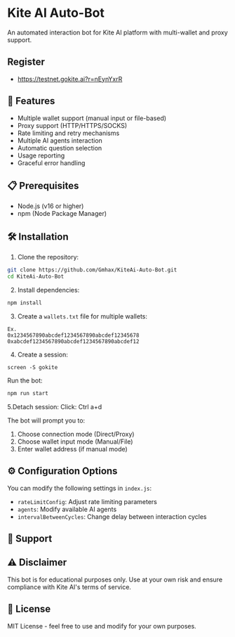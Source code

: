 # Kite AI Auto-Bot

An automated interaction bot for Kite AI platform with multi-wallet and proxy support.

## Register 

- https://testnet.gokite.ai?r=nEynYxrR

## 🌟 Features

- Multiple wallet support (manual input or file-based)
- Proxy support (HTTP/HTTPS/SOCKS)
- Rate limiting and retry mechanisms
- Multiple AI agents interaction
- Automatic question selection
- Usage reporting
- Graceful error handling

## 📋 Prerequisites

- Node.js (v16 or higher)
- npm (Node Package Manager)

## 🛠️ Installation

1. Clone the repository:
```bash
git clone https://github.com/Gmhax/KiteAi-Auto-Bot.git
cd KiteAi-Auto-Bot
```

2. Install dependencies:
```bash
npm install
```

3. Create a `wallets.txt` file for multiple wallets:
```
Ex.
0x1234567890abcdef1234567890abcdef12345678
0xabcdef1234567890abcdef1234567890abcdef12
```
4. Create a session:
```
screen -S gokite
```

Run the bot:
```bash
npm run start
```

5.Detach session:
Click: Ctrl a+d






The bot will prompt you to:
1. Choose connection mode (Direct/Proxy)
2. Choose wallet input mode (Manual/File)
3. Enter wallet address (if manual mode)

## ⚙️ Configuration Options

You can modify the following settings in `index.js`:

- `rateLimitConfig`: Adjust rate limiting parameters
- `agents`: Modify available AI agents
- `intervalBetweenCycles`: Change delay between interaction cycles

## 📢 Support



## ⚠️ Disclaimer

This bot is for educational purposes only. Use at your own risk and ensure compliance with Kite AI's terms of service.

## 📜 License

MIT License - feel free to use and modify for your own purposes.
